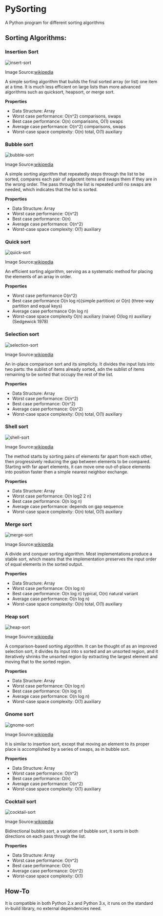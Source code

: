 # PySorting

A Python program for different sorting algorithms

## Sorting Algorithms:

### Insertion Sort

![insert-sort](./images/insert-sort.gif)

Image Source:[wikipedia](https://en.wikipedia.org/wiki/Insertion_sort) 

A simple sorting algorithm that builds the final sorted array (or list) one item at a time. It is much less efficient on large lists than more advanced algorithms such as quicksort, heapsort, or merge sort.

__Properties__
* Data Structure: Array
* Worst case performance:	O(n^2) comparisons, swaps
* Best case performance:	O(n) comparisons, O(1) swaps
* Average case performance:	O(n^2) comparisons, swaps
* Worst-case space complexity: O(n) total, O(1) auxiliary

### Bubble sort

![bubble-sort](./images/bubble-sort.gif)

Image Source:[wikipedia](https://en.wikipedia.org/wiki/Bubble_sort) 

A simple sorting algorithm that repeatedly steps through the list to be sorted, compares each pair of adjacent items and swaps them if they are in the wrong order. The pass through the list is repeated until no swaps are needed, which indicates that the list is sorted.

__Properties__
* Data Structure: Array
* Worst case performance:	O(n^2)
* Best case performance:	O(n)
* Average case performance:	O(n^2)
* Worst-case space complexity: O(1) auxiliary

### Quick sort

![quick-sort](./images/Sorting_quicksort.gif)

Image Source:[wikipedia](https://en.wikipedia.org/wiki/Quicksort) 

An efficient sorting algorithm, serving as a systematic method for placing the elements of an array in order.

__Properties__
* Worst case performance	O(n^2)
* Best case performance	O(n log n)(simple partition) or O(n) (three-way partition and equal keys)
* Average case performance	O(n log n)
* Worst-case space complexity  O(n) auxiliary (naive)  O(log n) auxiliary (Sedgewick 1978)

### Selection sort

![selection-sort](./images/Selection_sort.gif)

Image Source:[wikipedia](https://en.wikipedia.org/wiki/Selection_sort)  

An in-place comparison sort and its simplicity. It divides the input lists into two parts: the sublist of items already sorted, adn the sublist of items remaining to be sorted that occupy the rest of the list.

__Properties__
* Data Structure: Array
* Worst case performance:	O(n^2)
* Best case performance:	O(n^2)
* Average case performance:	O(n^2)
* Worst-case space complexity: O(n) total, O(1) auxiliary

### Shell sort

![shell-sort](./images/Sorting_shellsort.gif)

Image Source:[wikipedia](https://en.wikipedia.org/wiki/Shellsort) 

The method starts by sorting pairs of elements far apart from each other, then progressively reducing the gap between elements to be compared. Starting with far apart elements, it can move ome out-of-place elements into position faster then a simple nearest neighbor exchange.

__Properties__
* Data Structure: Array
* Worst case performance:	O(n log2 2 n)
* Best case performance:	O(n log n)
* Average case performance:	depends on gap sequence
* Worst-case space complexity: O(n) total, O(1) auxiliary

### Merge sort

![merge-sort](./images/Merge-sort.gif)

Image Source:[wikipedia](https://en.wikipedia.org/wiki/Merge_sort) 

A divide and conquer sorting algorithm. Most implementations produce a stable sort, which means that the implementation preserves the input order of equal elements in the sorted output.

__Properties__
* Data Structure: Array
* Worst case performance:	O(n log n)
* Best case performance:	O(n log n) typical, O(n) natural variant
* Average case performance:	O(n log n)
* Worst-case space complexity: O(n) total, O(1) auxiliary

### Heap sort

![heap-sort](./images/Heapsort.gif)

Image Source:[wikipedia](https://en.wikipedia.org/wiki/Heapsort) 

A comparison-based sorting algorithm. It can be thought of as an improved selection sort, it divides its input into s sorted and an unsorted region, and it iteratively shrinks the unsorted region by extracting the largest element and moving that to the sorted region. 

__Properties__
* Data Structure: Array
* Worst case performance:	O(n log n)
* Best case performance:	O(n log n)
* Average case performance:	O(n log n)
* Worst-case space complexity: O(1) auxiliary

### Gnome sort

![gnome-sort](./images/Sorting_gnomesort.gif)

Image Source:[wikipedia](https://en.wikipedia.org/wiki/Gnome_sort) 

It is similar to insertion sort, except that moving an element to its proper place is accomplished by a series of swaps, as in bubble sort.

__Properties__
* Data Structure: Array
* Worst case performance:	O(n^2)
* Best case performance:	Ω(n)
* Average case performance:	O(n^2)
* Worst-case space complexity: O(1) auxiliary

### Cocktail sort

![cocktail-sort](./images/Sorting_shaker_sort.gif)

Image Source:[wikipedia](https://en.wikipedia.org/wiki/Cocktail_shaker_sort) 

Bidirectional bubble sort, a variation of bubble sort, it sorts in both directions on each pass through the list.

__Properties__
* Data Structure: Array
* Worst case performance:	O(n^2)
* Best case performance:	O(n)
* Average case performance:	O(n^2)
* Worst-case space complexity: O(1)

## How-To

It is compatible in both Python 2.x and Python 3.x, it runs on the standard in-build library, no external dependencies need.

